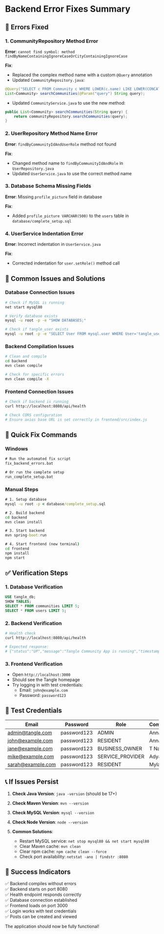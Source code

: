 # Backend Error Fixes Summary

## 🐛 Errors Fixed

### 1. CommunityRepository Method Error
**Error**: `cannot find symbol: method findByNameContainingIgnoreCaseOrCityContainingIgnoreCase`

**Fix**: 
- Replaced the complex method name with a custom `@Query` annotation
- Updated `CommunityRepository.java`:
```java
@Query("SELECT c FROM Community c WHERE LOWER(c.name) LIKE LOWER(CONCAT('%', :query, '%')) OR LOWER(c.city) LIKE LOWER(CONCAT('%', :query, '%'))")
List<Community> searchCommunities(@Param("query") String query);
```

- Updated `CommunityService.java` to use the new method:
```java
public List<Community> searchCommunities(String query) {
    return communityRepository.searchCommunities(query);
}
```

### 2. UserRepository Method Name Error
**Error**: `findByCommunityIdAndUserRole` method not found

**Fix**: 
- Changed method name to `findByCommunityIdAndRole` in `UserRepository.java`
- Updated `UserService.java` to use the correct method name

### 3. Database Schema Missing Fields
**Error**: Missing `profile_picture` field in database

**Fix**: 
- Added `profile_picture VARCHAR(500)` to the `users` table in `database/complete_setup.sql`

### 4. UserService Indentation Error
**Error**: Incorrect indentation in `UserService.java`

**Fix**: 
- Corrected indentation for `user.setRole()` method call

## 🔧 Common Issues and Solutions

### Database Connection Issues
```bash
# Check if MySQL is running
net start mysql80

# Verify database exists
mysql -u root -p -e "SHOW DATABASES;"

# Check if tangle_user exists
mysql -u root -p -e "SELECT User FROM mysql.user WHERE User='tangle_user';"
```

### Backend Compilation Issues
```bash
# Clean and compile
cd backend
mvn clean compile

# Check for specific errors
mvn clean compile -X
```

### Frontend Connection Issues
```bash
# Check if backend is running
curl http://localhost:8080/api/health

# Check CORS configuration
# Ensure axios base URL is set correctly in frontend/src/index.js
```

## 🚀 Quick Fix Commands

### Windows
```cmd
# Run the automated fix script
fix_backend_errors.bat

# Or run the complete setup
run_complete_setup.bat
```

### Manual Steps
```cmd
# 1. Setup database
mysql -u root -p < database/complete_setup.sql

# 2. Build backend
cd backend
mvn clean install

# 3. Start backend
mvn spring-boot:run

# 4. Start frontend (new terminal)
cd frontend
npm install
npm start
```

## ✅ Verification Steps

### 1. Database Verification
```sql
USE tangle_db;
SHOW TABLES;
SELECT * FROM communities LIMIT 5;
SELECT * FROM users LIMIT 5;
```

### 2. Backend Verification
```bash
# Health check
curl http://localhost:8080/api/health

# Expected response:
# {"status":"UP","message":"Tangle Community App is running","timestamp":1234567890}
```

### 3. Frontend Verification
- Open `http://localhost:3000`
- Should see the Tangle homepage
- Try logging in with test credentials:
  - Email: `john@example.com`
  - Password: `password123`

## 🎯 Test Credentials

| Email | Password | Role | Community |
|-------|----------|------|-----------|
| admin@tangle.com | password123 | ADMIN | Anna Nagar |
| john@example.com | password123 | RESIDENT | Anna Nagar |
| jane@example.com | password123 | BUSINESS_OWNER | T Nagar |
| mike@example.com | password123 | SERVICE_PROVIDER | Adyar |
| sarah@example.com | password123 | RESIDENT | Mylapore |

## 📞 If Issues Persist

1. **Check Java Version**: `java -version` (should be 17+)
2. **Check Maven Version**: `mvn --version`
3. **Check MySQL Version**: `mysql --version`
4. **Check Node Version**: `node --version`

5. **Common Solutions**:
   - Restart MySQL service: `net stop mysql80 && net start mysql80`
   - Clear Maven cache: `mvn clean`
   - Clear npm cache: `npm cache clean --force`
   - Check port availability: `netstat -ano | findstr :8080`

## 🎉 Success Indicators

✅ Backend compiles without errors  
✅ Backend starts on port 8080  
✅ Health endpoint responds correctly  
✅ Database connection established  
✅ Frontend loads on port 3000  
✅ Login works with test credentials  
✅ Posts can be created and viewed  

The application should now be fully functional! 